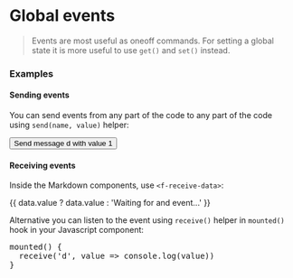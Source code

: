 # Global events

> Events are most useful as oneoff commands. For setting a global state it is more useful to use `get()` and `set()` instead.

### Examples

#### Sending events

You can send events from any part of the code to any part of the code using `send(name, value)` helper:

<f-inline>
  <button v-on:click="send('d', 1)">
    Send message d with value 1
  </button>
</f-inline>

#### Receiving events

Inside the Markdown components, use `<f-receive-data>`:

<f-receive name="d">
  <output slot-scope="data">{{ data.value ? data.value : 'Waiting for and event...' }}</output>
</f-receive>

Alternative you can listen to the event using `receive()` helper in `mounted()` hook in your Javascript component:

<pre>
mounted() {
  receive('d', value => console.log(value))
}
</pre>